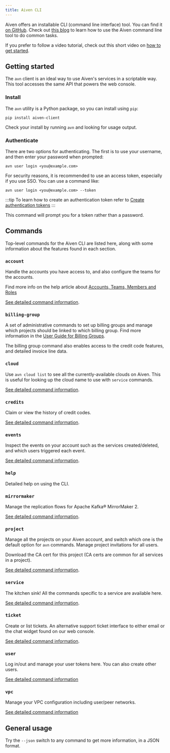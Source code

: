 ```yaml
---
title: Aiven CLI
---
```


Aiven offers an installable CLI (command line interface) tool. You can
find it [on GitHub](https://github.com/aiven/aiven-client). Check out
[this blog](https://aiven.io/blog/aiven-cmdline) to learn how to use the
Aiven command line tool to do common tasks.

If you prefer to follow a video tutorial, check out this short video on
[how to get started](https://www.youtube.com/watch?v=nf3PPn5w6K8).

## Getting started

The `avn` client is an ideal way to use Aiven's services in a
scriptable way. This tool accesses the same API that powers the web
console.

### Install

The `avn` utility is a Python package, so you can install using `pip`:

```
pip install aiven-client
```

Check your install by running `avn` and looking for usage output.

### Authenticate

There are two options for authenticating. The first is to use your
username, and then enter your password when prompted:

```
avn user login <you@example.com>
```

For security reasons, it is recommended to use an access token,
especially if you use SSO. You can use a command like:

```
avn user login <you@example.com> --token
```

:::tip
To learn how to create an authentication token refer to
[Create authentication tokens](/docs/platform/howto/create_authentication_token)
:::

This command will prompt you for a token rather than a password.

## Commands

Top-level commands for the Aiven CLI are listed here, along with some
information about the features found in each section.

### `account`

Handle the accounts you have access to, and also configure the teams for
the accounts.

Find more info on the help article about
[Accounts, Teams, Members and Roles](/docs/platform/concepts/projects_accounts_access)

[See detailed command information](cli/account).

### `billing-group`

A set of administrative commands to set up billing groups and manage
which projects should be linked to which billing group. Find more
information in the [User Guide for Billing
Groups](https://help.aiven.io/en/articles/4720981-using-billing-groups-via-cli).

The billing group command also enables access to the credit code
features, and detailed invoice line data.

### `cloud`

Use `avn cloud list` to see all the currently-available clouds on Aiven.
This is useful for looking up the cloud name to use with `service`
commands.

[See detailed command information](cli/cloud).

### `credits`

Claim or view the history of credit codes.

[See detailed command information](cli/credits).

### `events`

Inspect the events on your account such as the services created/deleted,
and which users triggered each event.

[See detailed command information](cli/events).

### `help`

Detailed help on using the CLI.

### `mirrormaker`

Manage the replication flows for Apache Kafka® MirrorMaker 2.

[See detailed command information](cli/mirrormaker).

### `project`

Manage all the projects on your Aiven account, and switch which one is
the default option for `avn` commands. Manage project invitations for
all users.

Download the CA cert for this project (CA certs are common for all
services in a project).

[See detailed command information](cli/project).

### `service`

The kitchen sink! All the commands specific to a service are available
here.

[See detailed command information](cli/service-cli).

### `ticket`

Create or list tickets. An alternative support ticket interface to
either email or the chat widget found on our web console.

[See detailed command information](cli/ticket).

### `user`

Log in/out and manage your user tokens here. You can also create other
users.

[See detailed command information](cli/user)

### `vpc`

Manage your VPC configuration including user/peer networks.

[See detailed command information](cli/vpc)

## General usage

Try the `--json` switch to any command to get more information, in a
JSON format.
